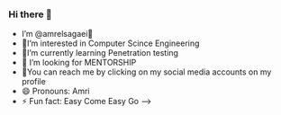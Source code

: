 ### Hi there 👋 
- I’m @amrelsagaei🔭
- 👯I’m interested in Computer Scince Engineering
- 🌱I’m currently learning Penetration testing
- 🤔 I’m looking for MENTORSHIP
- 💬You can reach me by clicking on my social media accounts on my profile
- 😄 Pronouns: Amri
- ⚡ Fun fact: Easy Come Easy Go
-->
